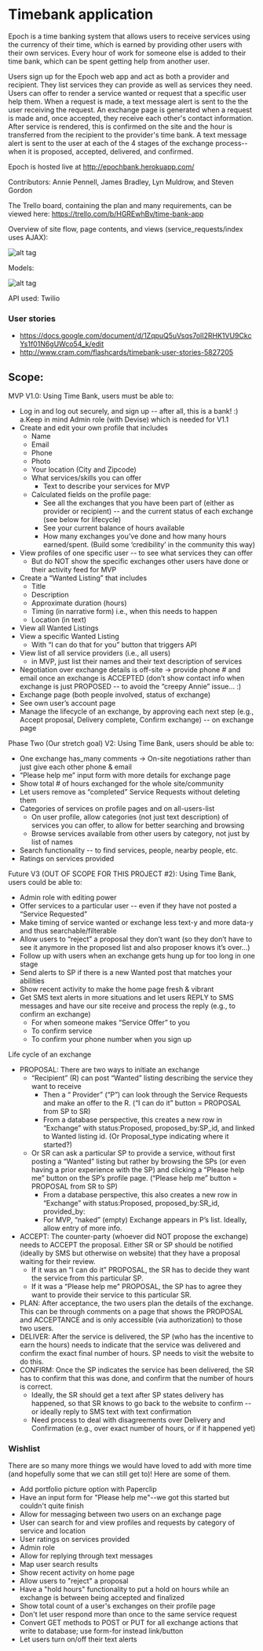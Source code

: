 # Timebank application


Epoch is a time banking system that allows users to receive services using the currency of their time, which is earned by providing other users with their own services. Every hour of work for someone else is added to their time bank, which can be spent getting help from another user. 

Users sign up for the Epoch web app and act as both a provider and recipient. They list services they can provide as well as services they need. Users can offer to render a service wanted or request that a specific user help them. When a request is made, a text message alert is sent to the the user receiving the request. An exchange page is generated when a request is made and, once accepted, they receive each other's contact information. After service is rendered, this is confirmed on the site and the hour is transferred from the recipient to the provider's time bank. A text message alert is sent to the user at each of the 4 stages of the exchange process--when it is proposed, accepted, delivered, and confirmed. 

Epoch is hosted live at http://epochbank.herokuapp.com/

Contributors: Annie Pennell, James Bradley, Lyn Muldrow, and Steven Gordon

The Trello board, containing the plan and many requirements, can be viewed here: https://trello.com/b/HGREwhBv/time-bank-app

Overview of site flow, page contents, and views (service_requests/index uses AJAX):

![alt tag](http://i.imgur.com/8mzvFkU.png)

Models:

![alt tag](http://i.imgur.com/INUJdAr.png)

API used: Twilio

### User stories
- https://docs.google.com/document/d/1ZqpuQ5uVsqs7olI2RHK1VU9CkcYs1f01N6gUWco54_k/edit
- http://www.cram.com/flashcards/timebank-user-stories-5827205

## Scope:

MVP V1.0: Using Time Bank, users must be able to:
- Log in and log out securely, and sign up -- after all, this is a bank! :)
  a.Keep in mind Admin role (with Devise) which is needed for V1.1
- Create and edit your own profile that includes
  - Name
  - Email
  - Phone
  - Photo
  - Your location (City and Zipcode)
  - What services/skills you can offer
    - Text to describe your services for MVP
  - Calculated fields on the profile page:
    - See all the exchanges that you have been part of (either as provider or recipient) -- and the current status of each exchange (see below for lifecycle)
    - See your current balance of hours available
    - How many exchanges you’ve done and how many hours earned/spent. (Build some ‘credibility’ in the community this way)
- View profiles of one specific user -- to see what services they can offer
  - But do NOT show the specific exchanges other users have done or their activity feed for MVP
- Create a “Wanted Listing” that includes
  - Title
  - Description
  - Approximate duration (hours)
  - Timing (in narrative form) i.e., when this needs to happen
  - Location (in text)
- View all Wanted Listings 
- View a specific Wanted Listing
  - With “I can do that for you” button that triggers API
- View list of all service providers (i.e., all users)
  - in MVP, just list their names and their text description of services
- Negotiation over exchange details is off-site → provide phone # and email once an exchange is ACCEPTED (don’t show contact info when exchange is just PROPOSED -- to avoid the “creepy Annie” issue… :)
- Exchange page (both people involved, status of exchange)
- See own user’s account page
- Manage the lifecycle of an exchange, by approving each next step (e.g., Accept proposal, Delivery complete, Confirm exchange) -- on exchange page

Phase Two (Our stretch goal) V2: Using Time Bank, users should be able to:
- One exchange has_many comments → On-site negotiations rather than just give each other phone & email
- “Please help me” input form with more details for exchange page
- Show total # of hours exchanged for the whole site/community
- Let users remove as “completed” Service Requests without deleting them
- Categories of services on profile pages and on all-users-list
  - On user profile, allow categories (not just text description) of services you can offer, to allow for better searching and browsing
  - Browse services available from other users by category, not just by list of names
- Search functionality -- to find services, people, nearby people, etc.
- Ratings on services provided

Future V3 (OUT OF SCOPE FOR THIS PROJECT #2): Using Time Bank, users could be able to:
- Admin role with editing power
- Offer services to a particular user -- even if they have not posted a “Service Requested”
- Make timing of service wanted or exchange less text-y and more data-y and thus searchable/filterable
- Allow users to “reject” a proposal they don’t want (so they don’t have to see it anymore in the proposed list and also proposer knows it’s over…)
- Follow up with users when an exchange gets hung up for too long in one stage
- Send alerts to SP if there is a new Wanted post that matches your abilities
- Show recent activity to make the home page fresh & vibrant
- Get SMS text alerts in more situations and let users REPLY to SMS messages and have our site receive and process the reply (e.g., to confirm an exchange)
  - For when someone makes “Service Offer” to you
  - To confirm service
  - To confirm your phone number when you sign up

Life cycle of an exchange
  - PROPOSAL: There are two ways to initiate an exchange
    - “Recipient” (R) can post “Wanted” listing describing the service they want to receive
      - Then a “ Provider” (“P”) can look through the Service Requests and make an offer to the R. (“I can do it” button = PROPOSAL from SP to SR)
      - From a database perspective, this creates a new row in “Exchange” with status:Proposed, proposed_by:SP_id, and linked to Wanted listing id. (Or Proposal_type indicating where it started?)
    - Or SR can ask a particular SP to provide a service, without first posting a “Wanted” listing but rather by browsing the SPs (or even having a prior experience with the SP) and clicking a “Please help me” button on the SP’s profile page. (“Please help me” button = PROPOSAL from SR to SP)
      - From a database perspective, this also creates a new row in “Exchange” with status:Proposed, proposed_by:SR_id, provided_by:
      - For MVP, “naked” (empty) Exchange appears in P’s list.  Ideally, allow entry of more info.
  - ACCEPT: The counter-party (whoever did NOT propose the exchange) needs to ACCEPT the proposal.  Either SR or SP should be notified (ideally by SMS but otherwise on website) that they have a proposal waiting for their review.
    - If it was an “I can do it” PROPOSAL, the SR has to decide they want the service from this particular SP.
    - If it was a “Please help me” PROPOSAL, the SP has to agree they want to provide their service to this particular SR.
  - PLAN: After acceptance, the two users plan the details of the exchange.  This can be through comments on a page that shows the PROPOSAL and ACCEPTANCE and is only accessible (via authorization) to those two users.
  - DELIVER: After the service is delivered, the SP (who has the incentive to earn the hours) needs to indicate that the service was delivered and confirm the exact final number of hours.  SP needs to visit the website to do this.
  - CONFIRM: Once the SP indicates the service has been delivered, the SR has to confirm that this was done, and confirm that the number of hours is correct.
    - Ideally, the SR should get a text after SP states delivery has happened, so that SR knows to go back to the website to confirm -- or ideally reply to SMS text with text confirmation
    - Need process to deal with disagreements over Delivery and Confirmation (e.g., over exact number of hours, or if it happened yet) 


### Wishlist

There are so many more things we would have loved to add with more time (and hopefully some that we can still get to)! Here are some of them.

- Add portfolio picture option with Paperclip
- Have an input form for "Please help me"--we got this started but couldn't quite finish
- Allow for messaging between two users on an exchange page
- User can search for and view profiles and requests by category of service and location
- User ratings on services provided
- Admin role
- Allow for replying through text messages
- Map user search results
- Show recent activity on home page
- Allow users to "reject" a proposal
- Have a "hold hours" functionality to put a hold on hours while an exchange is between being accepted and finalized
- Show total count of a user's exchanges on their profile page
- Don't let user respond more than once to the same service request
- Convert GET methods to POST or PUT for all exchange actions that write to database; use form-for instead link/button
- Let users turn on/off their text alerts